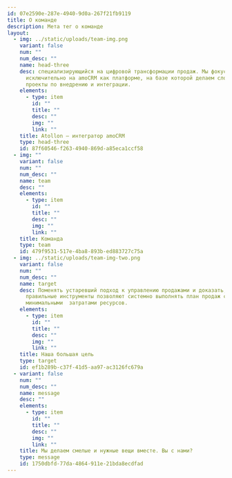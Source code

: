 ```yaml
---
id: 07e2590e-287e-4940-9d0a-267f21fb9119
title: О команде
description: Мета тег о команде
layout:
  - img: ../static/uploads/team-img.png
    variant: false
    num: ""
    num_desc: ""
    name: head-three
    desc: специализирующийся на цифровой трансформации продаж. Мы фокусируемся
      исключительно на amoCRM как платформе, на базе которой делаем сложные
      проекты по внедрению и интеграции.
    elements:
      - type: item
        id: ""
        title: ""
        desc: ""
        img: ""
        link: ""
    title: Atollon — интегратор amoCRM
    type: head-three
    id: 87f60546-f263-4940-869d-a85eca1ccf58
  - img: ""
    variant: false
    num: ""
    num_desc: ""
    name: team
    desc: ""
    elements:
      - type: item
        id: ""
        title: ""
        desc: ""
        img: ""
        link: ""
    title: Команда
    type: team
    id: 479f9531-517e-4ba8-893b-ed883727c75a
  - img: ../static/uploads/team-img-two.png
    variant: false
    num: ""
    num_desc: ""
    name: target
    desc: Поменять устаревший подход к управлению продажами и доказать, что
      правильные инструменты позволяют системно выполнять план продаж с
      минимальными  затратами ресурсов.
    elements:
      - type: item
        id: ""
        title: ""
        desc: ""
        img: ""
        link: ""
    title: Наша большая цель
    type: target
    id: ef1b289b-c37f-41d5-aa97-ac3126fc679a
  - variant: false
    num: ""
    num_desc: ""
    name: message
    desc: ""
    elements:
      - type: item
        id: ""
        title: ""
        desc: ""
        img: ""
        link: ""
    title: Мы делаем смелые и нужные вещи вместе. Вы с нами?
    type: message
    id: 1750dbfd-77da-4864-911e-21bda8ecdfad
---
```

